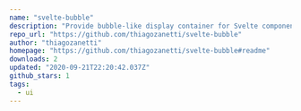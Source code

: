 ```yaml
---
name: "svelte-bubble"
description: "Provide bubble-like display container for Svelte components."
repo_url: "https://github.com/thiagozanetti/svelte-bubble"
author: "thiagozanetti"
homepage: "https://github.com/thiagozanetti/svelte-bubble#readme"
downloads: 2
updated: "2020-09-21T22:20:42.037Z"
github_stars: 1
tags: 
  - ui
---
```

